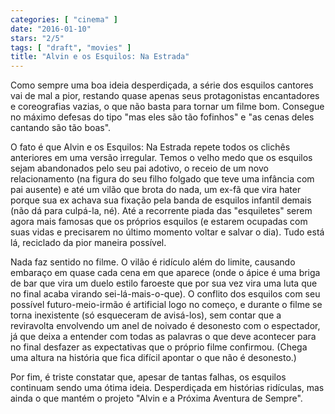 ```yaml
---
categories: [ "cinema" ]
date: "2016-01-10"
stars: "2/5"
tags: [ "draft", "movies" ]
title: "Alvin e os Esquilos: Na Estrada"
---
```

Como sempre uma boa ideia desperdiçada, a série dos esquilos cantores
vai de mal a pior, restando quase apenas seus protagonistas encantadores e
coreografias vazias, o que não basta para tornar um filme bom. Consegue
no máximo defesas do tipo "mas eles são tão fofinhos" e "as cenas
deles cantando são tão boas".

O fato é que Alvin e os Esquilos: Na Estrada repete todos os clichês
anteriores em uma versão irregular. Temos o velho medo que os esquilos
sejam abandonados pelo seu pai adotivo, o receio de um novo relacionamento
(na figura do seu filho folgado que teve uma infância com pai ausente)
e até um vilão que brota do nada, um ex-fã que vira hater porque sua
ex achava sua fixação pela banda de esquilos infantil demais (não dá
para culpá-la, né). Até a recorrente piada das "esquiletes" serem agora
mais famosas que os próprios esquilos (e estarem ocupadas com suas vidas
e precisarem no último momento voltar e salvar o dia). Tudo está lá,
reciclado da pior maneira possível.

Nada faz sentido no filme. O vilão é ridículo além do limite, causando
embaraço em quase cada cena em que aparece (onde o ápice é uma briga
de bar que vira um duelo estilo faroeste que por sua vez vira uma luta
que no final acaba virando sei-lá-mais-o-que). O conflito dos esquilos
com seu possível futuro-meio-irmão é artificial logo no começo,
e durante o filme se torna inexistente (só esqueceram de avisá-los),
sem contar que a reviravolta envolvendo um anel de noivado é desonesto
com o espectador, já que deixa a entender com todas as palavras o que
deve acontecer para no final desfazer as expectativas que o próprio
filme confirmou. (Chega uma altura na história que fica difícil apontar
o que não é desonesto.)

Por fim, é triste constatar que, apesar de tantas falhas, os esquilos
continuam sendo uma ótima ideia. Desperdiçada em histórias ridículas,
mas ainda o que mantém o projeto "Alvin e a Próxima Aventura de
Sempre".
